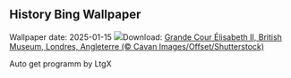 ## History Bing Wallpaper
Wallpaper date: 2025-01-15
![](https://www.bing.com/th?id=OHR.MuseumCourt_FR-FR4239916080_UHD.jpg&w=1000)Download: [Grande Cour Élisabeth II, British Museum, Londres, Angleterre (© Cavan Images/Offset/Shutterstock)](https://www.bing.com/th?id=OHR.MuseumCourt_FR-FR4239916080_UHD.jpg)

Auto get programm by LtgX
